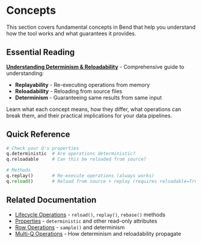 # Concepts

This section covers fundamental concepts in Bend that help you understand how the tool works and what guarantees it provides.

## Essential Reading

**[Understanding Determinism & Reloadability](understanding-determinism-reloadability.md)** - Comprehensive guide to understanding:

- **Replayability** - Re-executing operations from memory
- **Reloadability** - Reloading from source files
- **Determinism** - Guaranteeing same results from same input

Learn what each concept means, how they differ, what operations can break them, and their practical implications for your data pipelines.

## Quick Reference

```python
# Check your Q's properties
q.deterministic  # Are operations deterministic?
q.reloadable     # Can this be reloaded from source?

# Methods
q.replay()       # Re-execute operations (always works)
q.reload()       # Reload from source + replay (requires reloadable=True)
```

## Related Documentation

- [Lifecycle Operations](../lifecycle/) - `reload()`, `replay()`, `rebase()` methods
- [Properties](../properties/) - `deterministic` and other read-only attributes
- [Row Operations](../row-operations/sample.md) - `sample()` and determinism
- [Multi-Q Operations](../multi-q-operations/) - How determinism and reloadability propagate

